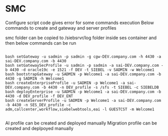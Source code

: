 # SMC


Configure script code gives error for some commands execution
Below commands to create and gateway and server profiles

smc folder can be copied to /siebsrvr/log folder inside ses container and then below commands can be run

```

bash setGateway -u sadmin -p sadmin -g cgw-DEV.company.com -h 4430 -a sai-DEV.company.com -b 4430
bash setGatewaySecProfile -u sadmin -p sadmin -a sai-DEV.company.com -b 4430 -d oracle19c -e 1521 -f DEV -t SIEBEL -v SADMIN -w Welcome1
bash bootstrapGateway -u SADMIN -p Welcome1 -a sai-DEV.company.com -b 4430 -g SADMIN -h Welcome1
bash createEnterpriseProfile -u SADMIN -p Welcome1 -a sai-DEV.company.com -b 4430 -n DEV_profile -s /sfs -t SIEBEL -c SIEBELDB
bash deployEnterprise -u SADMIN -p Welcome1 -a sai-DEV.company.com -b 4430 -d DEV_profile -f DEV_ENT
bash createServerProfile -u SADMIN -p Welcome1 -a sai-DEV.company.com -b 4430 -n SES_DEV_profile -c adm,callcenter,workflow,siebelwebtools,eai -l GUESTCST -m Welcome1


```
AI profile can be created and deployed manually
Migration profile can be created and deplpoyed manually

